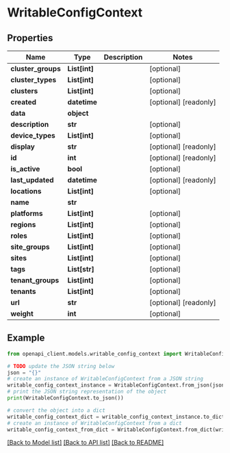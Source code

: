 # WritableConfigContext


## Properties

Name | Type | Description | Notes
------------ | ------------- | ------------- | -------------
**cluster_groups** | **List[int]** |  | [optional] 
**cluster_types** | **List[int]** |  | [optional] 
**clusters** | **List[int]** |  | [optional] 
**created** | **datetime** |  | [optional] [readonly] 
**data** | **object** |  | 
**description** | **str** |  | [optional] 
**device_types** | **List[int]** |  | [optional] 
**display** | **str** |  | [optional] [readonly] 
**id** | **int** |  | [optional] [readonly] 
**is_active** | **bool** |  | [optional] 
**last_updated** | **datetime** |  | [optional] [readonly] 
**locations** | **List[int]** |  | [optional] 
**name** | **str** |  | 
**platforms** | **List[int]** |  | [optional] 
**regions** | **List[int]** |  | [optional] 
**roles** | **List[int]** |  | [optional] 
**site_groups** | **List[int]** |  | [optional] 
**sites** | **List[int]** |  | [optional] 
**tags** | **List[str]** |  | [optional] 
**tenant_groups** | **List[int]** |  | [optional] 
**tenants** | **List[int]** |  | [optional] 
**url** | **str** |  | [optional] [readonly] 
**weight** | **int** |  | [optional] 

## Example

```python
from openapi_client.models.writable_config_context import WritableConfigContext

# TODO update the JSON string below
json = "{}"
# create an instance of WritableConfigContext from a JSON string
writable_config_context_instance = WritableConfigContext.from_json(json)
# print the JSON string representation of the object
print(WritableConfigContext.to_json())

# convert the object into a dict
writable_config_context_dict = writable_config_context_instance.to_dict()
# create an instance of WritableConfigContext from a dict
writable_config_context_from_dict = WritableConfigContext.from_dict(writable_config_context_dict)
```
[[Back to Model list]](../README.md#documentation-for-models) [[Back to API list]](../README.md#documentation-for-api-endpoints) [[Back to README]](../README.md)


